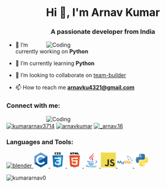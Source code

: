 <h1 align="center">Hi 👋, I'm Arnav Kumar</h1>
<h3 align="center">A passionate developer from India</h3>
<img  align="right" alt="Coding" width="400" src="https://media.giphy.com/media/v1.Y2lkPTc5MGI3NjExYzI3aXZic3NxeXk4MzN3b3Uzdng1aGUxZzhkdjY1dDZnc3RmaGVwciZlcD12MV9pbnRlcm5hbF9naWZfYnlfaWQmY3Q9Zw/v5xYHQh2y8AiQ/giphy.gif">

- 🔭 I’m currently working on **Python**

- 🌱 I’m currently learning **Python**

- 👯 I’m looking to collaborate on [team-builder](https://github.com/kumararnav0/Valorant-Team-Maker)

- 📫 How to reach me **arnavku4321@gmail.com**

<h3 align="left">Connect with me:</h3>
<img align="right" alt="Coding" width="400" src="https://media.giphy.com/media/v1.Y2lkPTc5MGI3NjExazAwb3NxeDAyYzRpeHI2dm4wb2Q4azYxNG1mZjV4eWpsc2xybDRyNiZlcD12MV9pbnRlcm5hbF9naWZfYnlfaWQmY3Q9Zw/YAnpMSHcurJVS/giphy.gif"> 
<p align="left">
<a href="https://twitter.com/kumararnav3714" target="blank"><img align="center" src="https://raw.githubusercontent.com/rahuldkjain/github-profile-readme-generator/master/src/images/icons/Social/twitter.svg" alt="kumararnav3714" height="30" width="40" /></a>
<a href="https://linkedin.com/in/arnavkumar" target="blank"><img align="center" src="https://raw.githubusercontent.com/rahuldkjain/github-profile-readme-generator/master/src/images/icons/Social/linked-in-alt.svg" alt="arnavkumar" height="30" width="40" /></a>
<a href="https://instagram.com/_arnav.16" target="blank"><img align="center" src="https://raw.githubusercontent.com/rahuldkjain/github-profile-readme-generator/master/src/images/icons/Social/instagram.svg" alt="_arnav.16" height="30" width="40" /></a>
</p>

<h3 align="left">Languages and Tools:</h3>
<p align="left"> <a href="https://www.blender.org/" target="_blank" rel="noreferrer"> <img src="https://download.blender.org/branding/community/blender_community_badge_white.svg" alt="blender" width="40" height="40"/> </a> <a href="https://www.cprogramming.com/" target="_blank" rel="noreferrer"> <img src="https://raw.githubusercontent.com/devicons/devicon/master/icons/c/c-original.svg" alt="c" width="40" height="40"/> </a> <a href="https://www.w3schools.com/css/" target="_blank" rel="noreferrer"> <img src="https://raw.githubusercontent.com/devicons/devicon/master/icons/css3/css3-original-wordmark.svg" alt="css3" width="40" height="40"/> </a> <a href="https://www.w3.org/html/" target="_blank" rel="noreferrer"> <img src="https://raw.githubusercontent.com/devicons/devicon/master/icons/html5/html5-original-wordmark.svg" alt="html5" width="40" height="40"/> </a> <a href="https://www.java.com" target="_blank" rel="noreferrer"> <img src="https://raw.githubusercontent.com/devicons/devicon/master/icons/java/java-original.svg" alt="java" width="40" height="40"/> </a> <a href="https://developer.mozilla.org/en-US/docs/Web/JavaScript" target="_blank" rel="noreferrer"> <img src="https://raw.githubusercontent.com/devicons/devicon/master/icons/javascript/javascript-original.svg" alt="javascript" width="40" height="40"/> </a> <a href="https://www.mysql.com/" target="_blank" rel="noreferrer"> <img src="https://raw.githubusercontent.com/devicons/devicon/master/icons/mysql/mysql-original-wordmark.svg" alt="mysql" width="40" height="40"/> </a> <a href="https://www.python.org" target="_blank" rel="noreferrer"> <img src="https://raw.githubusercontent.com/devicons/devicon/master/icons/python/python-original.svg" alt="python" width="40" height="40"/> </a> </p>

<p><img align="center" src="https://github-readme-streak-stats.herokuapp.com/?user=kumararnav0&" alt="kumararnav0" /></p>
